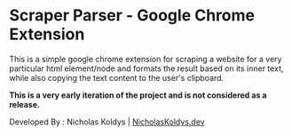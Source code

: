 Scraper Parser - Google Chrome Extension
=============

This is a simple google chrome extension for scraping a website for a very particular html element/node and formats the result based on its inner text, while also copying the text content to the user's clipboard.

**This is a very early iteration of the project and is not considered as a release.**


Developed By :
    Nicholas Koldys | [NicholasKoldys.dev](https://nicholaskoldys.dev)
